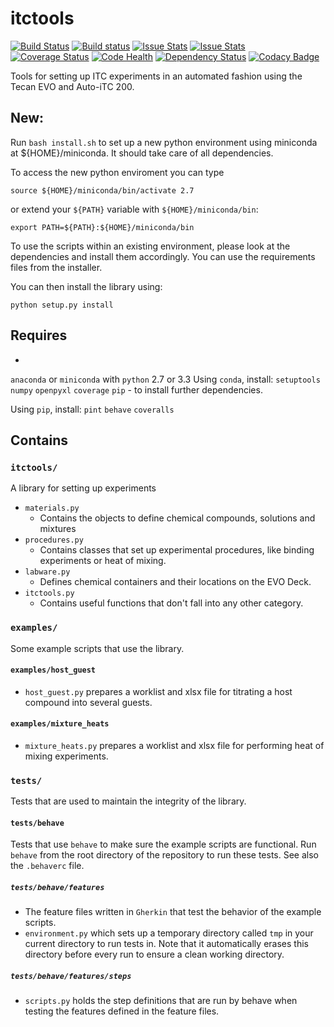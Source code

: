 # itctools

[![Build Status](https://travis-ci.org/choderalab/itctools.svg)](https://travis-ci.org/choderalab/itctools)
[![Build status](https://ci.appveyor.com/api/projects/status/eexd1la2ghs518mc?svg=true)](https://ci.appveyor.com/project/bas-rustenburg/itctools)
[![Issue Stats](http://issuestats.com/github/choderalab/itctools/badge/pr)](http://issuestats.com/github/choderalab/itctools)
[![Issue Stats](http://issuestats.com/github/choderalab/itctools/badge/issue)](http://issuestats.com/github/choderalab/itctools)
[![Coverage Status](https://coveralls.io/repos/choderalab/itctools/badge.png)](https://coveralls.io/r/choderalab/itctools)
[![Code Health](https://landscape.io/github/choderalab/itctools/master/landscape.svg)](https://landscape.io/github/choderalab/itctools/master)
[![Dependency Status](https://gemnasium.com/choderalab/itctools.svg)](https://gemnasium.com/choderalab/itctools)
[![Codacy Badge](https://api.codacy.com/project/badge/grade/31435871aed64e0dabdd797b2f8d1269)](https://www.codacy.com/app/bas-rustenburg/itctools)

Tools for setting up ITC experiments in an automated fashion using the Tecan EVO and Auto-iTC 200.

## New:

Run `bash install.sh` to set up a new python environment using miniconda at ${HOME}/miniconda. It should take care of all dependencies.

To access the new python enviroment you can type
```shell
source ${HOME}/miniconda/bin/activate 2.7
```
or extend your `${PATH}` variable with `${HOME}/miniconda/bin`:
```shell
export PATH=${PATH}:${HOME}/miniconda/bin
```
To use the scripts within an existing environment, please look at the dependencies and install them accordingly. You can use the requirements files from the installer.

You can then install the library using:
```shell
python setup.py install
```

## Requires
-
`anaconda` or `miniconda` with `python` 2.7 or 3.3
Using `conda`, install:
`setuptools`
`numpy`
`openpyxl`
`coverage`
`pip` - to install further dependencies.

Using `pip`, install:
`pint`
`behave`
`coveralls`

## Contains

### `itctools/`

A library for setting up experiments

  - `materials.py`
    - Contains the objects to define chemical compounds, solutions and mixtures
  - `procedures.py`
    - Contains classes that set up experimental procedures, like binding experiments or heat of mixing.
  - `labware.py`
    - Defines chemical containers and their locations on the EVO Deck.
  - `itctools.py`
    - Contains useful functions that don't fall into any other category.

### `examples/`

Some example scripts that use the library.

#### `examples/host_guest`

  - `host_guest.py` prepares a worklist and xlsx file for titrating a host compound into several guests.

#### `examples/mixture_heats`

  -  `mixture_heats.py` prepares a worklist and xlsx file for performing heat of mixing experiments.

### `tests/`

Tests that are used to maintain the integrity of the library.

#### `tests/behave`

Tests that use `behave` to make sure the example scripts are functional. Run `behave` from the root directory of the repository to run these tests. See also the `.behaverc` file.

##### `tests/behave/features`

- The feature files written in `Gherkin` that test the behavior of the example scripts.
- `environment.py` which sets up a temporary directory called `tmp` in your current directory to run tests in. Note that it automatically erases this directory before every run to ensure a clean working directory.

##### `tests/behave/features/steps`
- `scripts.py` holds the step definitions that are run by behave when testing the features defined in the feature files.
